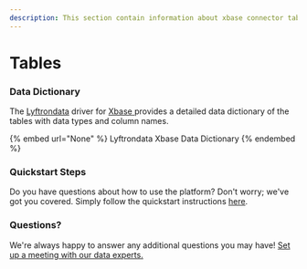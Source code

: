 ```yaml
---
description: This section contain information about xbase connector tables information
---
```


# Tables

### Data Dictionary

The [Lyftrondata](https://www.lyftrondata.com/) driver for [Xbase](None/)[ ](https://www.lyftrondata.com/integration/xbase/)provides a detailed data dictionary of the tables with data types and column names.

{% embed url="None" %}
Lyftrondata Xbase Data Dictionary
{% endembed %}

### Quickstart Steps

Do you have questions about how to use the platform? Don't worry; we've got you covered. Simply follow the quickstart instructions [here](../README.md).

### Questions? <a href="#questions" id="questions"></a>

We're always happy to answer any additional questions you may have! [Set up a meeting with our data experts.](https://www.lyftrondata.com/book-a-meeting/)

